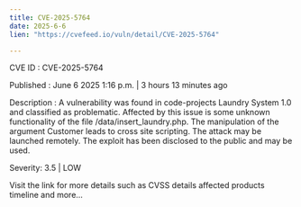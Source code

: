 ```yaml
---
title: CVE-2025-5764
date: 2025-6-6
lien: "https://cvefeed.io/vuln/detail/CVE-2025-5764"

---
```


CVE ID : CVE-2025-5764

Published :  June 6
2025
1:16 p.m. | 3 hours
13 minutes ago

Description : A vulnerability was found in code-projects Laundry System 1.0 and classified as problematic. Affected by this issue is some unknown functionality of the file /data/insert_laundry.php. The manipulation of the argument Customer leads to cross site scripting. The attack may be launched remotely. The exploit has been disclosed to the public and may be used.

Severity: 3.5 | LOW

Visit the link for more details
such as CVSS details
affected products
timeline
and more...
